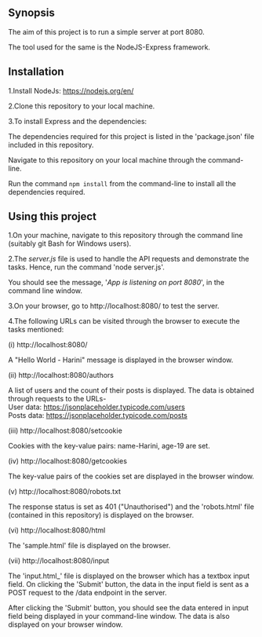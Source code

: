 ## Synopsis

The aim of this project is to run a simple server at port 8080.

The tool used for the same is the NodeJS-Express framework.

## Installation

1.Install NodeJs:
https://nodejs.org/en/

2.Clone this repository to your local machine.

3.To install Express and the dependencies:
	
The dependencies required for this project is listed in the 'package.json' file included in this repository.

Navigate to this repository on your local machine through the command-line.

Run the command `npm install` from the command-line to install all the dependencies required.

## Using this project

1.On your machine, navigate to this repository through the command line (suitably git Bash for Windows users).

2.The _server.js_ file is used to handle the API requests and demonstrate the tasks. Hence, run the command 'node server.js'.

You should see the message, '_App is listening on port 8080_', in the command line window.

3.On your browser, go to http://localhost:8080/ to test the server.

4.The following URLs can be visited through the browser to execute the tasks mentioned:

(i) http://localhost:8080/
	
A "Hello World - Harini" message is displayed in the browser window.

(ii) http://localhost:8080/authors

A list of users and the count of their posts is displayed. 
The data is obtained through requests to the URLs- <br />
User data: https://jsonplaceholder.typicode.com/users <br />
Posts data: https://jsonplaceholder.typicode.com/posts

(iii) http://localhost:8080/setcookie

Cookies with the key-value pairs: name-Harini, age-19 are set.

(iv) http://localhost:8080/getcookies

The key-value pairs of the cookies set are displayed in the browser window.

(v) http://localhost:8080/robots.txt

The response status is set as 401 ("Unauthorised") and the 'robots.html' file (contained in this repository) is displayed on the browser.

(vi) http://localhost:8080/html

The 'sample.html' file is displayed on the browser.

(vii) http://localhost:8080/input

The 'input.html_' file is displayed on the browser which has a textbox input field. On clicking the 'Submit' button, the data in the input field is sent as a POST request to the /data endpoint in the server.

After clicking the 'Submit' button, you should see the data entered in input field being displayed in your command-line window. The data is also displayed on your browser window.








	





